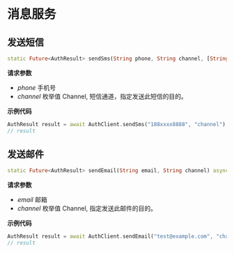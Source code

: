 # 消息服务

<LastUpdated/>

## 发送短信

```dart
static Future<AuthResult> sendSms(String phone, String channel, [String? phoneCountryCode]) async
```

**请求参数**

* *phone* 手机号
* *channel* 枚举值 Channel, 短信通道，指定发送此短信的目的。

**示例代码**

```dart
AuthResult result = await AuthClient.sendSms("188xxxx8888", "channel");
// result
```

## 发送邮件

```dart
static Future<AuthResult> sendEmail(String email, String channel) async
```

**请求参数**

* *email* 邮箱
* *channel* 枚举值 Channel, 指定发送此邮件的目的。

**示例代码**

```dart
AuthResult result = await AuthClient.sendEmail("test@example.com", "channel");
// result
```

